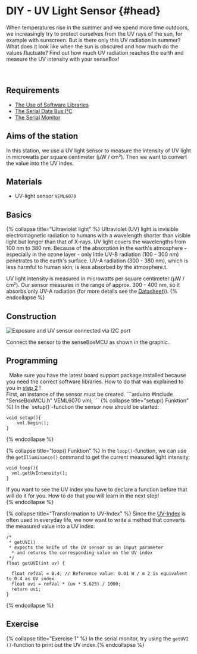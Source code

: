 # DIY - UV Light Sensor {#head}

<div class="description">When temperatures rise in the summer and we spend more time outdoors, we increasingly try to protect ourselves from the UV rays of the sun, for example with sunscreen. But is there only this UV radiation in summer? What does it look like when the sun is obscured and how much do the values fluctuate? Find out how much UV radiation reaches the earth and measure the UV intensity with your senseBox!   
</div>
<div class="line">
    <br>
    <br>
</div>

## Requirements
- [The Use of Software Libraries](../../erste-schritte/board-support-packages-installieren.md)
- [The Serial Data Bus I²C](../../grundlagen/serielle_datenbus.md)
- [The Serial Monitor](../../grundlagen/der_serielle_monitor.md)

## Aims of the station
In this station, we use a UV light sensor to measure the intensity of UV light in microwatts per square centimeter (μW / cm²). Then we want to convert the value into the UV index.

## Materials
- UV-light sensor `VEML6070`

## Basics

{% collapse title="Ultraviolet light" %}
Ultraviolet (UV) light is invisible electromagnetic radiation to humans with a wavelength shorter than visible light but longer than that of X-rays. UV light covers the wavelengths from 100 nm to 380 nm. Because of the absorption in the earth's atmosphere - especially in the ozone layer - only little UV-B radiation (100 - 300 nm) penetrates to the earth's surface. UV-A radiation (300 - 380 nm), which is less harmful to human skin, is less absorbed by the atmosphere.t.

UV light intensity is measured in microwatts per square centimeter (μW / cm²). Our sensor measures in the range of approx. 300 - 400 nm, so it absorbs only UV-A radiation (for more details see the [Datasheet](https://github.com/sensebox/resources/raw/master/datasheets/datasheet_veml6070-UV-A-Light-Sensor.pdf))).
{% endcollapse %}

## Construction

![Exposure and UV sensor connected via I2C port](../../pictures/diy-station/wired_lux.jpg)

Connect the sensor to the senseBoxMCU as shown in the graphic.

## Programming
<div class="box_warning">
    <i class="fa fa-info fa-fw" aria-hidden="true" style="color: #42acf3;"></i>
    Make sure you have the latest board support package installed because you need the correct software libraries. How to do that was explained to you in  <a href ="../erste-schritte/board-support-packages-installieren.md">step 2</a> !
</div>
First, an instance of the sensor must be created.
```arduino
#include "SenseBoxMCU.h"
VEML6070 vml;
```
{% collapse title="setup() Funktion" %}
In the `setup()`-function the sensor now should be started:

```arduino
void setup(){
    vml.begin();
}
```
{% endcollapse %}

{% collapse title="loop() Funktion" %}
In the `loop()`-function, we can use the `getIlluminance()` command to get the current measured light intensity:

```arduino
void loop(){
  vml.getUvIntensity();
}
```
<div class="box_warning">
    <i class="fa fa-info fa-fw" aria-hidden="true" style="color: #42acf3;"></i>
If you want to see the UV index you have to declare a function before that will do it for you. How to do that you will learn in the next step!
</div>
{% endcollapse %}

{% collapse title="Transformation to UV-Index" %}
Since the [UV-Index](https://en.wikipedia.org/wiki/Ultraviolet_index) is often used in everyday life, we now want to write a method that converts the measured value into a UV index:


```arduino
/*
 * getUVI()
 * expects the knife of the UV sensor as an input parameter
  * and returns the corresponding value on the UV index
 */
float getUVI(int uv) {

  float refVal = 0.4; // Reference value: 0.01 W / m 2 is equivalent to 0.4 as UV index
  float uvi = refVal * (uv * 5.625) / 1000;
  return uvi;
}
```
{% endcollapse %}

## Exercise

{% collapse title="Exercise 1" %}
In the serial monitor, try using the `getUVI ()`-function to print out the UV index.{% endcollapse %}
